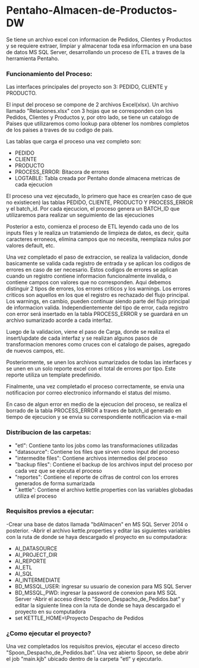 # Pentaho-Almacen-de-Productos-DW

Se tiene un archivo excel con informacion de Pedidos, Clientes y Productos y se requiere extraer, limpiar y almacenar toda esa informacion en una base de datos MS SQL Server, desarrollando un proceso de ETL a traves de la herramienta Pentaho.



### Funcionamiento del Proceso:

Las interfaces principales del proyecto son 3: PEDIDO, CLIENTE y PRODUCTO.

El input del proceso se compone de 2 archivos Excel(xlsx). Un archivo llamado "Relaciones.xlsx" con 3 hojas que se corresponden con los Pedidos, Clientes y Productos y, por otro lado, se tiene un catalogo de Paises que utilizaremos como lookup para obtener los nombres completos de los paises a traves de su codigo de pais.

Las tablas que carga el proceso una vez completo son:
* PEDIDO
* CLIENTE
* PRODUCTO
* PROCESS_ERROR: Bitacora de errores
* LOGTABLE: Tabla creada por Pentaho donde almacena metricas de cada ejecucion

El proceso una vez ejecutado, lo primero que hace es crear(en caso de que no existiecen) las tablas PEDIDO, CLIENTE, PRODUCTO Y PROCESS_ERROR y el batch_id. Por cada ejecucion, el proceso genera un BATCH_ID que utilizaremos para realizar un seguimiento de las ejecuciones

Posterior a esto, comienza el proceso de ETL leyendo cada uno de los inputs files y le realiza un tratamiendo de limpieza de datos, es decir, quita caracteres erroneos, elimina campos que no necesita, reemplaza nulos por valores default, etc.

Una vez completado el paso de extraccion, se realiza la validacion, donde basicamente se valida cada registro de entrada y se aplican los codigos de errores en caso de ser necesario. Estos codigos de errores se aplican cuando un registro contiene informacion funcionalmente invalida, o contiene campos con valores que no corresponden. Aqui debemos distinguir 2 tipos de errores, los errores criticos y los warnings. Los errores criticos son aquellos en los que el registro es rechazado del flujo principal. Los warnings, en cambio, pueden continuar siendo parte del flujo principal de informacion valida. Independientemente del tipo de error, cada registro con error será insertado en la tabla PROCESS_ERROR y se guardará en un archivo sumarizado acorde a cada interfaz.

Luego de la validacion, viene el paso de Carga, donde se realiza el insert/update de cada interfaz y se realizan algunos pasos de transformacion menores como cruces con el catalogo de paises, agregado de nuevos campos, etc.

Posteriormente, se unen los archivos sumarizados de todas las interfaces y se unen en un solo reporte excel con el total de errores por tipo. Este reporte utiliza un template predefinido.

Finalmente, una vez completado el proceso correctamente, se envia una notificacion por correo electronico informando el status del mismo.

En caso de algun error en medio de la ejecucion del proceso, se realiza el borrado de la tabla PROCESS_ERROR a traves de batch_id generado en tiempo de ejecucion y se envia su correspondiente notificacion via e-mail



### Distribucion de las carpetas:
* "etl": Contiene tanto los jobs como las transformaciones utilizadas
* "datasource": Contiene los files que sirven como input del proceso
* "intermedite files": Contiene archivos intermedios del proceso
* "backup files": Contiene el backup de los archivos input del proceso por cada vez que se ejecuta el proceso
* "reportes": Contiene el reporte de cifras de control con los errores generados de forma sumarizada
* ".kettle": Contiene el archivo kettle.properties con las variables globadas utiliza el proceso

### Requisitos previos a ejecutar:

-Crear una base de datos llamada "bdAlmacen" en MS SQL Server 2014 o posterior.
-Abrir el archivo kettle.properties y editar las siguientes variables con la ruta de donde se haya descargado el proyecto en su computadora: 
* AI_DATASOURCE
* AI_PROJECT_DIR
* AI_REPORTE
* AI_ETL
* AI_SQL
* AI_INTERMEDIATE
* BD_MSSQL_USER: ingresar su usuario de conexion para MS SQL Server
* BD_MSSQL_PWD: ingresar la password de conexion para MS SQL Server
-Abrir el acceso directo "Spoon_Despacho_de_Pedidos.bat" y editar la siguiente linea con la ruta de donde se haya descargado el proyecto en su computadora
* set KETTLE_HOME=<directorio>\Proyecto Despacho de Pedidos

### ¿Como ejecutar el proyecto? 

Una vez completados los requisitos previos, ejecutar el acceso directo "Spoon_Despacho_de_Pedidos.bat". Una vez abierto Spoon, se debe abrir el job "main.kjb" ubicado dentro de la carpeta "etl" y ejecutarlo.
